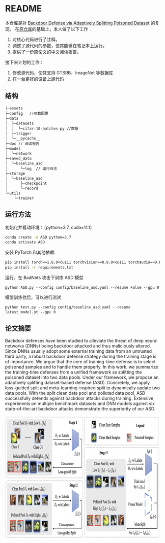 # README

本仓库是对 [Backdoor Defense via Adaptively Splitting Poisoned Dataset](https://arxiv.org/abs/2303.12993) 的复现。
在[原仓库](https://github.com/KuofengGao/ASD)的基础上，本人做了以下工作：
1. 对核心代码进行了注释。
2. 调整了源代码的参数，使其能够在笔记本上运行。
3. 提供了一份原论文的中文阅读报告。

接下来计划的工作：
1. 修改源代码，使其支持 GTSRB，ImageNet 等数据库
2. 在一台更好的设备上跑代码

## 结构
```shell
├─assets
├─config   //参数配置
├─data
│  ├─datasets
│  │  └─cifar-10-batches-py //数据
│  ├─trigger
│  └─__pycache__
├─doc // 阅读报告
├─model
│  └─network
├─saved_data
│  └─baseline_asd 
│      └─log  // 运行日志
├─storage
│  └─baseline_asd
│      ├─checkpoint
│      └─record
└─utils
    └─trainer
```

## 运行方法
初始化并启动环境：（python=3.7, cuda=11.1）
```bash
conda create -n ASD python=3.7
conda activate ASD
```

安装 PyTorch 和其他依赖:
```bash
pip install torch==1.8.0+cu111 torchvision==0.9.0+cu111 torchaudio==0.8.0 -f https://download.pytorch.org/whl/torch_stable.html
pip install -r requirements.txt
```
运行，在 BadNets 攻击下训练 ASD 模型
```shell
python ASD.py --config config/baseline_asd.yaml --resume False --gpu 0
```
模型训练往后，可以进行测试

```shell
python test.py --config config/baseline_asd.yaml --resume latest_model.pt --gpu 0
```

## 论文摘要

Backdoor defenses have been studied to alleviate the threat of deep neural networks (DNNs) being backdoor attacked and thus maliciously altered. Since DNNs usually adopt some external training data from an untrusted third party, a robust backdoor defense strategy during the training stage is of importance. We argue that the core of training-time defense is to select poisoned samples and to handle them properly. 
In this work, we summarize the training-time defenses from a unified framework as splitting the poisoned dataset into two data pools. Under our framework, we propose an adaptively splitting dataset-based defense (ASD). Concretely, we apply loss-guided split and meta-learning-inspired split to dynamically update two data pools. With the split clean data pool and polluted data pool, ASD successfully defends against backdoor attacks during training. Extensive experiments on multiple benchmark datasets and DNN models against six state-of-the-art backdoor attacks demonstrate the superiority of our ASD.

<div align=center>
<img src="assets/pipeline_cvpr.png" width="800" height="400" alt="Pipeline of ASD"/><br/>
</div>


